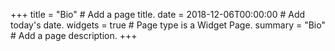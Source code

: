 +++
title = "Bio"  # Add a page title.
date = 2018-12-06T00:00:00  # Add today's date.
widgets = true  # Page type is a Widget Page.
summary = "Bio"  # Add a page description.
+++
